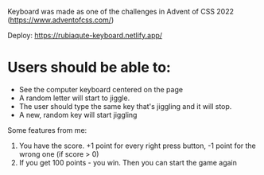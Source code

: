 Keyboard was made as one of the challenges in Advent of CSS 2022 (https://www.adventofcss.com/)

Deploy: https://rubiaqute-keyboard.netlify.app/

# **Users should be able to:**

- See the computer keyboard centered on the page
- A random letter will start to jiggle.
- The user should type the same key that's jiggling and it will stop.
- A new, random key will start jiggling

Some features from me:
1) You have the score. +1 point for every right press button, -1 point for the wrong one (if score > 0)
2) If you get 100 points - you win. Then you can start the game again
